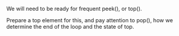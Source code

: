 We will need to be ready for frequent peek(), or top().

Prepare a top element for this, and pay attention to pop(), how we determine the end of the loop and the state of top.    


